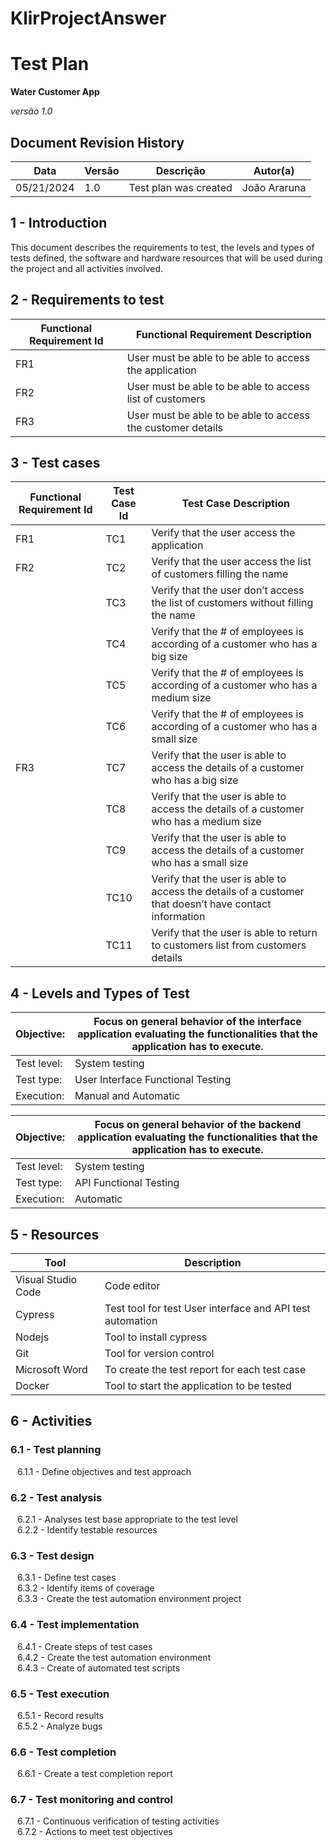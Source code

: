 # KlirProjectAnswer

# Test Plan

**Water Customer App**

*versão 1.0*

## Document Revision History

   Data    | Versão |    Descrição          | Autor(a)
-----------|--------|-----------------------|-----------------
05/21/2024 |  1.0   | Test plan was created | João Araruna


## 1 - Introduction

This document describes the requirements to test, the levels and types of tests defined, the software and hardware resources that will be used during the project and all activities involved.

## 2 - Requirements to test

 Functional Requirement Id    | Functional Requirement Description |   
-----------|--------|
FR1 | User must be able to be able to access the application   |
FR2 | User must be able to be able to access list of customers   |
FR3 | User must be able to be able to access the customer details   |

## 3 - Test cases

Functional Requirement Id | Test Case Id | Test Case Description
-----------------|--------------|----------------------|
| FR1 | TC1 | Verify that the user access the application
| FR2 | TC2 | Verify that the user access the list of customers filling the name
|     | TC3 | Verify that the user don’t access the list of customers without filling the name
|     | TC4 | Verify that the # of employees is according of a customer who has a big size
|     | TC5 | Verify that the # of employees is according of a customer who has a medium size
|     | TC6 | Verify that the # of employees is according of a customer who has a small size
| FR3 | TC7 | Verify that the user is able to access the details of a customer who has a big size
|     | TC8 | Verify that the user is able to access the details of a customer who has a medium size
|     | TC9 | Verify that the user is able to access the details of a customer who has a small size
|     | TC10 | Verify that the user is able to access the details of a customer that doesn’t have contact information
|     | TC11 | Verify that the user is able to return to customers list from customers details 

## 4 - Levels and Types of Test

Objective: | Focus on general behavior of the interface application evaluating the functionalities that the application has to execute. |   
-----------|--------|
 Test level:|System testing|
 Test type: |User Interface Functional Testing|
 Execution: |Manual and Automatic|

 Objective: | Focus on general behavior of the backend application evaluating the functionalities that the application has to execute. |   
-----------|--------|
 Test level:|System testing|
 Test type: |API Functional Testing|
 Execution: |Automatic|

## 5 - Resources

Tool | Description |   
-----------|--------|
 Visual Studio Code|Code editor|
 Cypress |Test tool for test User interface and API test automation|
 Nodejs |Tool to install cypress|
 Git |Tool for version control|
 Microsoft Word |To create the test report for each test case|
 Docker | Tool to start the application to be tested|

 ## 6 - Activities

### 6.1 - Test planning
&ensp; 6.1.1 - Define objectives and test approach
### 6.2 - Test analysis
&ensp; 6.2.1 - Analyses test base appropriate to the test level <br />
&ensp; 6.2.2 - Identify testable resources
### 6.3 - Test design
&ensp; 6.3.1 - Define test cases <br />
&ensp; 6.3.2 - Identify items of coverage <br />
&ensp; 6.3.3 - Create the test automation environment project 
### 6.4 - Test implementation
&ensp; 6.4.1 - Create steps of test cases <br />
&ensp; 6.4.2 - Create the test automation environment <br />
&ensp; 6.4.3 - Create of automated test scripts
### 6.5 - Test execution
&ensp; 6.5.1 - Record results <br />
&ensp; 6.5.2 - Analyze bugs
### 6.6 - Test completion
&ensp; 6.6.1 - Create a test completion report 
### 6.7 - Test monitoring and control
&ensp; 6.7.1 - Continuous verification of testing activities <br />
&ensp; 6.7.2 - Actions to meet test objectives
